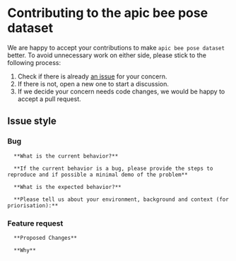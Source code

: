 # Contributing to the apic bee pose dataset

We are happy to accept your contributions to make `apic bee pose dataset` better. To avoid unnecessary work on either side, please stick to the following process:

1. Check if there is already [an issue](https://github.com/apic-ai/apic-bee-pose-dataset/issues) for your concern.
2. If there is not, open a new one to start a discussion.
3. If we decide your concern needs code changes, we would be happy to accept a pull request.

## Issue style

### Bug
```
  **What is the current behavior?**

  **If the current behavior is a bug, please provide the steps to reproduce and if possible a minimal demo of the problem**

  **What is the expected behavior?**

  **Please tell us about your environment, background and context (for priorisation):**
```
### Feature request
```
  **Proposed Changes**

  **Why**
```
